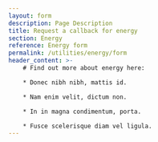 ```yaml
---
layout: form
description: Page Description
title: Request a callback for energy
section: Energy
reference: Energy form
permalink: /utilities/energy/form
header_content: >- 
    # Find out more about energy here: 

    * Donec nibh nibh, mattis id.

    * Nam enim velit, dictum non.

    * In in magna condimentum, porta.

    * Fusce scelerisque diam vel ligula.
---
```

